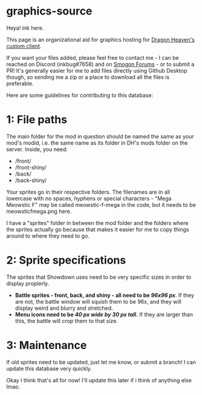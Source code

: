 # graphics-source
Heya! ink here. 

This page is an organizational aid for graphics hosting for <a href="https://dragonheaven.herokuapp.com/#">Dragon Heaven's custom client</a>.

If you want your files added, please feel free to contact me - I can be reached on Discord (inkbug#7658) and on <a href="https://www.smogon.com/forums/members/inkbug.522695/">Smogon Forums</a> - or to submit a PR! It's generally easier for me to add files directly using Github Desktop though, so sending me a zip or a place to download all the files is preferable.

Here are some guidelines for contributing to this database:

# 1: File paths
The main folder for the mod in question should be named the same as your mod's modid, i.e. the same name as its folder in DH's mods folder on the server. Inside, you need:
- /front/ 
- /front-shiny/ 
- /back/ 
- /back-shiny/ 

Your sprites go in their respective folders. The filenames are in all lowercase with no spaces, hyphens or special characters - "Mega Meowstic F" may be called meowstic-f-mega in the code, but it needs to be meowsticfmega.png here. 

I have a "sprites" folder in between the mod folder and the folders where the sprites actually go because that makes it easier for me to copy things around to where they need to go. 

# 2: Sprite specifications
The sprites that Showdown uses need to be very specific sizes in order to display proplerly. 

- **Battle sprites - front, back, and shiny - all need to be _96x96 px_**. If they are not, the battle window will squish them to be 96x, and they will display weird and blurry and stretched.
- **Menu icons need to be _40 px wide by 30 px tall_.** If they are larger than this, the battle will crop them to that size. 

# 3: Maintenance 
If old sprites need to be updated, just let me know, or submit a branch! I can update this database very quickly. 

Okay I think that's all for now! I'll update this later if i think of anything else lmao.
